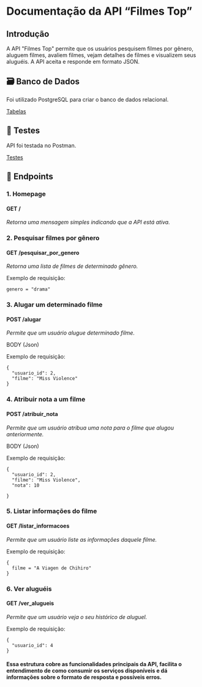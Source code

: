 
# Documentação da API “Filmes Top”

## Introdução

A API "Filmes Top" permite que os usuários pesquisem filmes por gênero, aluguem filmes, avaliem filmes, vejam detalhes de filmes e visualizem seus aluguéis. 
A API aceita e responde em formato JSON.

## 🗃️ Banco de Dados

Foi utilizado PostgreSQL para criar o banco de dados relacional.

[Tabelas](bancodedados)

## 🤖 Testes

API foi testada no Postman.

[Testes](testes)

## 🎯 Endpoints

### 1. Homepage

#### GET /

_Retorna uma mensagem simples indicando que a API está ativa._


### 2. Pesquisar filmes por gênero 

#### GET /pesquisar_por_genero

_Retorna uma lista de filmes de determinado gênero._

Exemplo de requisição: 
```
genero = "drama"
```

### 3. Alugar um determinado filme 

#### POST /alugar 

_Permite que um usuário alugue determinado filme._

BODY (Json) 

Exemplo de requisição:
```
{
  "usuario_id": 2,
  "filme": "Miss Violence"
}
```

### 4. Atribuir nota a um filme 

#### POST /atribuir_nota

_Permite que um usuário atribua uma nota para o filme que alugou anteriormente._

BODY (Json)

Exemplo de requisição:
```
{
  "usuario_id": 2,
  "filme": "Miss Violence",
  "nota": 10

}
```

### 5. Listar informações do filme 

#### GET /listar_informacoes

_Permite que um usuário liste as informações daquele filme._

Exemplo de requisição:
```
{
  filme = "A Viagen de Chihiro"
}
```

### 6. Ver aluguéis

#### GET /ver_alugueis 

_Permite que um usuário veja o seu histórico de aluguel._

Exemplo de requisição:
```
{
  "usuario_id": 4
}
```

#### Essa estrutura cobre as funcionalidades principais da API, facilita o entendimento de como consumir os serviços disponíveis e dá informações sobre o formato de resposta e possíveis erros.
